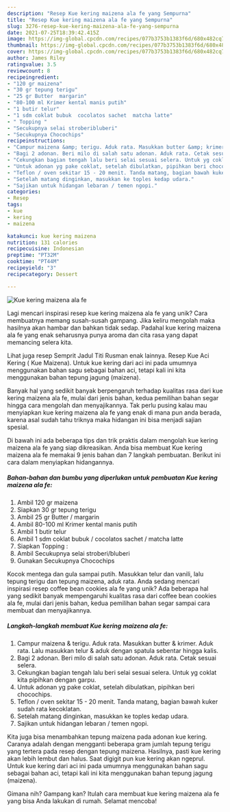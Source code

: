 ```yaml
---
description: "Resep Kue kering maizena ala fe yang Sempurna"
title: "Resep Kue kering maizena ala fe yang Sempurna"
slug: 3276-resep-kue-kering-maizena-ala-fe-yang-sempurna
date: 2021-07-25T18:39:42.415Z
image: https://img-global.cpcdn.com/recipes/077b3753b1383f6d/680x482cq70/kue-kering-maizena-ala-fe-foto-resep-utama.jpg
thumbnail: https://img-global.cpcdn.com/recipes/077b3753b1383f6d/680x482cq70/kue-kering-maizena-ala-fe-foto-resep-utama.jpg
cover: https://img-global.cpcdn.com/recipes/077b3753b1383f6d/680x482cq70/kue-kering-maizena-ala-fe-foto-resep-utama.jpg
author: James Riley
ratingvalue: 3.5
reviewcount: 8
recipeingredient:
- "120 gr maizena"
- "30 gr tepung terigu"
- "25 gr Butter  margarin"
- "80-100 ml Krimer kental manis putih"
- "1 butir telur"
- "1 sdm coklat bubuk  cocolatos sachet  matcha latte"
- " Topping "
- "Secukupnya selai stroberibluberi"
- "Secukupnya Chocochips"
recipeinstructions:
- "Campur maizena &amp; terigu. Aduk rata. Masukkan butter &amp; krimer. Aduk rata. Lalu masukkan telur &amp; aduk dengan spatula sebentar hingga kalis."
- "Bagi 2 adonan. Beri milo di salah satu adonan. Aduk rata. Cetak sesuai selera."
- "Cekungkan bagian tengah lalu beri selai sesuai selera. Untuk yg coklat kita pipihkan dengan garpu."
- "Untuk adonan yg pake coklat, setelah dibulatkan, pipihkan beri chocochips."
- "Teflon / oven sekitar 15 - 20 menit. Tanda matang, bagian bawah kuker sudah rata kecoklatan."
- "Setelah matang dinginkan, masukkan ke toples kedap udara."
- "Sajikan untuk hidangan lebaran / temen ngopi."
categories:
- Resep
tags:
- kue
- kering
- maizena

katakunci: kue kering maizena 
nutrition: 131 calories
recipecuisine: Indonesian
preptime: "PT32M"
cooktime: "PT44M"
recipeyield: "3"
recipecategory: Dessert

---
```



![Kue kering maizena ala fe](https://img-global.cpcdn.com/recipes/077b3753b1383f6d/680x482cq70/kue-kering-maizena-ala-fe-foto-resep-utama.jpg)

Lagi mencari inspirasi resep kue kering maizena ala fe yang unik? Cara membuatnya memang susah-susah gampang. Jika keliru mengolah maka hasilnya akan hambar dan bahkan tidak sedap. Padahal kue kering maizena ala fe yang enak seharusnya punya aroma dan cita rasa yang dapat memancing selera kita.

Lihat juga resep Semprit Jadul Titi Rusman enak lainnya. Resep Kue Aci Kering ( Kue Maizena). Untuk kue kering dari aci ini pada umumnya menggunakan bahan sagu sebagai bahan aci, tetapi kali ini kita menggunakan bahan tepung jagung (maizena).

Banyak hal yang sedikit banyak berpengaruh terhadap kualitas rasa dari kue kering maizena ala fe, mulai dari jenis bahan, kedua pemilihan bahan segar hingga cara mengolah dan menyajikannya. Tak perlu pusing kalau mau menyiapkan kue kering maizena ala fe yang enak di mana pun anda berada, karena asal sudah tahu triknya maka hidangan ini bisa menjadi sajian spesial.


Di bawah ini ada beberapa tips dan trik praktis dalam mengolah kue kering maizena ala fe yang siap dikreasikan. Anda bisa membuat Kue kering maizena ala fe memakai 9 jenis bahan dan 7 langkah pembuatan. Berikut ini cara dalam menyiapkan hidangannya.

<!--inarticleads1-->

##### Bahan-bahan dan bumbu yang diperlukan untuk pembuatan Kue kering maizena ala fe:

1. Ambil 120 gr maizena
1. Siapkan 30 gr tepung terigu
1. Ambil 25 gr Butter / margarin
1. Ambil 80-100 ml Krimer kental manis putih
1. Ambil 1 butir telur
1. Ambil 1 sdm coklat bubuk / cocolatos sachet / matcha latte
1. Siapkan  Topping :
1. Ambil Secukupnya selai stroberi/bluberi
1. Gunakan Secukupnya Chocochips


Kocok mentega dan gula sampai putih. Masukkan telur dan vanili, lalu tepung terigu dan tepung maizena, aduk rata. Anda sedang mencari inspirasi resep coffee bean cookies ala fe yang unik? Ada beberapa hal yang sedikit banyak mempengaruhi kualitas rasa dari coffee bean cookies ala fe, mulai dari jenis bahan, kedua pemilihan bahan segar sampai cara membuat dan menyajikannya. 

<!--inarticleads2-->

##### Langkah-langkah membuat Kue kering maizena ala fe:

1. Campur maizena &amp; terigu. Aduk rata. Masukkan butter &amp; krimer. Aduk rata. Lalu masukkan telur &amp; aduk dengan spatula sebentar hingga kalis.
1. Bagi 2 adonan. Beri milo di salah satu adonan. Aduk rata. Cetak sesuai selera.
1. Cekungkan bagian tengah lalu beri selai sesuai selera. Untuk yg coklat kita pipihkan dengan garpu.
1. Untuk adonan yg pake coklat, setelah dibulatkan, pipihkan beri chocochips.
1. Teflon / oven sekitar 15 - 20 menit. Tanda matang, bagian bawah kuker sudah rata kecoklatan.
1. Setelah matang dinginkan, masukkan ke toples kedap udara.
1. Sajikan untuk hidangan lebaran / temen ngopi.


Kita juga bisa menambahkan tepung maizena pada adonan kue kering. Caranya adalah dengan mengganti beberapa gram jumlah tepung terigu yang tertera pada resep dengan tepung maizena. Hasilnya, pasti kue kering akan lebih lembut dan halus. Saat digigit pun kue kering akan ngeprul. Untuk kue kering dari aci ini pada umumnya menggunakan bahan sagu sebagai bahan aci, tetapi kali ini kita menggunakan bahan tepung jagung (maizena). 

Gimana nih? Gampang kan? Itulah cara membuat kue kering maizena ala fe yang bisa Anda lakukan di rumah. Selamat mencoba!
